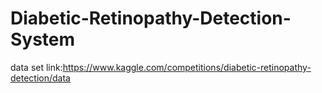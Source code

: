 # Diabetic-Retinopathy-Detection-System 
data set link:https://www.kaggle.com/competitions/diabetic-retinopathy-detection/data
